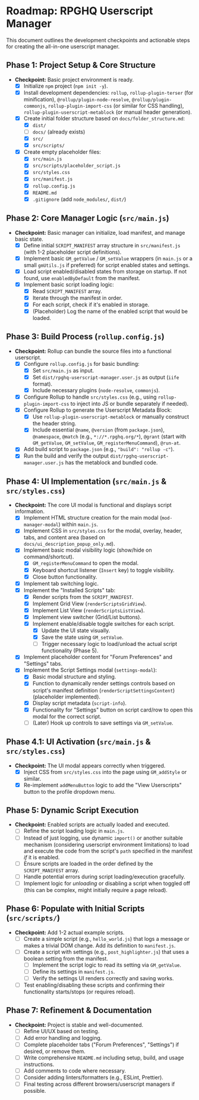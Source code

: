 # Roadmap: RPGHQ Userscript Manager

This document outlines the development checkpoints and actionable steps for creating the all-in-one userscript manager.

## Phase 1: Project Setup & Core Structure

*   **Checkpoint:** Basic project environment is ready.
    *   [x] Initialize `npm` project (`npm init -y`).
    *   [x] Install development dependencies: `rollup`, `rollup-plugin-terser` (for minification), `@rollup/plugin-node-resolve`, `@rollup/plugin-commonjs`, `rollup-plugin-import-css` (or similar for CSS handling), `rollup-plugin-userscript-metablock` (or manual header generation).
    *   [x] Create initial folder structure based on `docs/folder_structure.md`:
        *   [x] `dist/`
        *   [ ] `docs/` (already exists)
        *   [x] `src/`
        *   [x] `src/scripts/`
    *   [x] Create empty placeholder files:
        *   [x] `src/main.js`
        *   [x] `src/scripts/placeholder_script.js`
        *   [x] `src/styles.css`
        *   [x] `src/manifest.js`
        *   [x] `rollup.config.js`
        *   [x] `README.md`
        *   [x] `.gitignore` (add `node_modules/`, `dist/`)

## Phase 2: Core Manager Logic (`src/main.js`)

*   **Checkpoint:** Basic manager can initialize, load manifest, and manage basic state.
    *   [x] Define initial `SCRIPT_MANIFEST` array structure in `src/manifest.js` (with 1-2 placeholder script definitions).
    *   [x] Implement basic `GM_getValue` / `GM_setValue` wrappers (in `main.js` or a small `gmUtils.js` if preferred) for script enabled states and settings.
    *   [x] Load script enabled/disabled states from storage on startup. If not found, use `enabledByDefault` from the manifest.
    *   [x] Implement basic script loading logic:
        *   [x] Read `SCRIPT_MANIFEST` array.
        *   [x] Iterate through the manifest in order.
        *   [x] For each script, check if it's enabled in storage.
        *   [x] (Placeholder) Log the name of the enabled script that would be loaded.

## Phase 3: Build Process (`rollup.config.js`)

*   **Checkpoint:** Rollup can bundle the source files into a functional userscript.
    *   [x] Configure `rollup.config.js` for basic bundling:
        *   [x] Set `src/main.js` as input.
        *   [x] Set `dist/rpghq-userscript-manager.user.js` as output (`iife` format).
        *   [x] Include necessary plugins (`node-resolve`, `commonjs`).
    *   [x] Configure Rollup to handle `src/styles.css` (e.g., using `rollup-plugin-import-css` to inject into JS or bundle separately if needed).
    *   [x] Configure Rollup to generate the Userscript Metadata Block:
        *   [x] Use `rollup-plugin-userscript-metablock` or manually construct the header string.
        *   [x] Include essential `@name`, `@version` (from `package.json`), `@namespace`, `@match` (e.g., `*://*.rpghq.org/*`), `@grant` (start with `GM_getValue`, `GM_setValue`, `GM_registerMenuCommand`), `@run-at`.
    *   [x] Add build script to `package.json` (e.g., `"build": "rollup -c"`).
    *   [x] Run the build and verify the output `dist/rpghq-userscript-manager.user.js` has the metablock and bundled code.

## Phase 4: UI Implementation (`src/main.js` & `src/styles.css`)

*   **Checkpoint:** The core UI modal is functional and displays script information.
    *   [x] Implement HTML structure creation for the main modal (`mod-manager-modal`) within `main.js`.
    *   [x] Implement CSS in `src/styles.css` for the modal, overlay, header, tabs, and content area (based on `docs/ui_description_popup_only.md`).
    *   [x] Implement basic modal visibility logic (show/hide on command/shortcut).
        *   [x] `GM_registerMenuCommand` to open the modal.
        *   [x] Keyboard shortcut listener (`Insert` key) to toggle visibility.
        *   [x] Close button functionality.
    *   [x] Implement tab switching logic.
    *   [x] Implement the "Installed Scripts" tab:
        *   [x] Render scripts from the `SCRIPT_MANIFEST`.
        *   [x] Implement Grid View (`renderScriptsGridView`).
        *   [x] Implement List View (`renderScriptsListView`).
        *   [x] Implement view switcher (Grid/List buttons).
        *   [x] Implement enable/disable toggle switches for each script.
            *   [x] Update the UI state visually.
            *   [x] Save the state using `GM_setValue`.
            *   [ ] Trigger necessary logic to load/unload the actual script functionality (Phase 5).
    *   [x] Implement placeholder content for "Forum Preferences" and "Settings" tabs.
    *   [x] Implement the Script Settings modal (`settings-modal`):
        *   [x] Basic modal structure and styling.
        *   [x] Function to dynamically render settings controls based on script's manifest definition (`renderScriptSettingsContent`) (placeholder implemented).
        *   [x] Display script metadata (`script-info`).
        *   [x] Functionality for "Settings" button on script card/row to open this modal for the correct script.
        *   [ ] (Later) Hook up controls to save settings via `GM_setValue`.

## Phase 4.1: UI Activation (`src/main.js` & `src/styles.css`)

*   **Checkpoint:** The UI modal appears correctly when triggered.
    *   [x] Inject CSS from `src/styles.css` into the page using `GM_addStyle` or similar.
    *   [x] Re-implement `addMenuButton` logic to add the "View Userscripts" button to the profile dropdown menu.

## Phase 5: Dynamic Script Execution

*   **Checkpoint:** Enabled scripts are actually loaded and executed.
    *   [ ] Refine the script loading logic in `main.js`.
    *   [ ] Instead of just logging, use dynamic `import()` or another suitable mechanism (considering userscript environment limitations) to load and execute the code from the script's `path` specified in the manifest *if* it is enabled.
    *   [ ] Ensure scripts are loaded in the order defined by the `SCRIPT_MANIFEST` array.
    *   [ ] Handle potential errors during script loading/execution gracefully.
    *   [ ] Implement logic for *unloading* or disabling a script when toggled off (this can be complex, might initially require a page reload).

## Phase 6: Populate with Initial Scripts (`src/scripts/`)

*   **Checkpoint:** Add 1-2 actual example scripts.
    *   [ ] Create a simple script (e.g., `hello_world.js`) that logs a message or makes a trivial DOM change. Add its definition to `manifest.js`.
    *   [ ] Create a script with settings (e.g., `post_highlighter.js`) that uses a boolean setting from the manifest.
        *   [ ] Implement the script logic to read its setting via `GM_getValue`.
        *   [ ] Define its settings in `manifest.js`.
        *   [ ] Verify the settings UI renders correctly and saving works.
    *   [ ] Test enabling/disabling these scripts and confirming their functionality starts/stops (or requires reload).

## Phase 7: Refinement & Documentation

*   **Checkpoint:** Project is stable and well-documented.
    *   [ ] Refine UI/UX based on testing.
    *   [ ] Add error handling and logging.
    *   [ ] Complete placeholder tabs ("Forum Preferences", "Settings") if desired, or remove them.
    *   [ ] Write comprehensive `README.md` including setup, build, and usage instructions.
    *   [ ] Add comments to code where necessary.
    *   [ ] Consider adding linters/formatters (e.g., ESLint, Prettier).
    *   [ ] Final testing across different browsers/userscript managers if possible.
